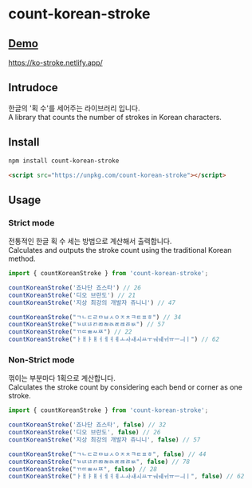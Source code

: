 # count-korean-stroke

## [Demo](https://ko-stroke.netlify.app/)

https://ko-stroke.netlify.app/

## Intrudoce

한글의 '획 수'를 세어주는 라이브러리 입니다.  
A library that counts the number of strokes in Korean characters.

## Install

```bash
npm install count-korean-stroke
```

```html
<script src="https://unpkg.com/count-korean-stroke"></script>
```

## Usage

### Strict mode

전통적인 한글 획 수 세는 방법으로 계산해서 출력합니다.  
Calculates and outputs the stroke count using the traditional Korean method.

```ts
import { countKoreanStroke } from 'count-korean-stroke';

countKoreanStroke('죠나단 죠스타') // 26
countKoreanStroke('디오 브란도') // 21
countKoreanStroke('지상 최강의 개발자 쥬니니') // 47

countKoreanStroke("ㄱㄴㄷㄹㅁㅂㅅㅇㅈㅊㅋㅌㅍㅎ") // 34
countKoreanStroke("ㄳㄵㄶㄺㄻㄼㄽㄾㄿㅀㅄ") // 57
countKoreanStroke("ㄲㄸㅃㅆㅉ") // 22
countKoreanStroke("ㅏㅐㅑㅒㅓㅔㅕㅖㅗㅘㅙㅚㅛㅜㅝㅞㅟㅠㅡㅢㅣ") // 62
```

### Non-Strict mode

꺾이는 부분마다 1획으로 계산합니다.  
Calculates the stroke count by considering each bend or corner as one stroke.

```ts
import { countKoreanStroke } from 'count-korean-stroke';

countKoreanStroke('죠나단 죠스타', false) // 32
countKoreanStroke('디오 브란도', false) // 26
countKoreanStroke('지상 최강의 개발자 쥬니니', false) // 57

countKoreanStroke("ㄱㄴㄷㄹㅁㅂㅅㅇㅈㅊㅋㅌㅍㅎ", false) // 44
countKoreanStroke("ㄳㄵㄶㄺㄻㄼㄽㄾㄿㅀㅄ", false) // 78
countKoreanStroke("ㄲㄸㅃㅆㅉ", false) // 28
countKoreanStroke("ㅏㅐㅑㅒㅓㅔㅕㅖㅗㅘㅙㅚㅛㅜㅝㅞㅟㅠㅡㅢㅣ", false) // 62
```
